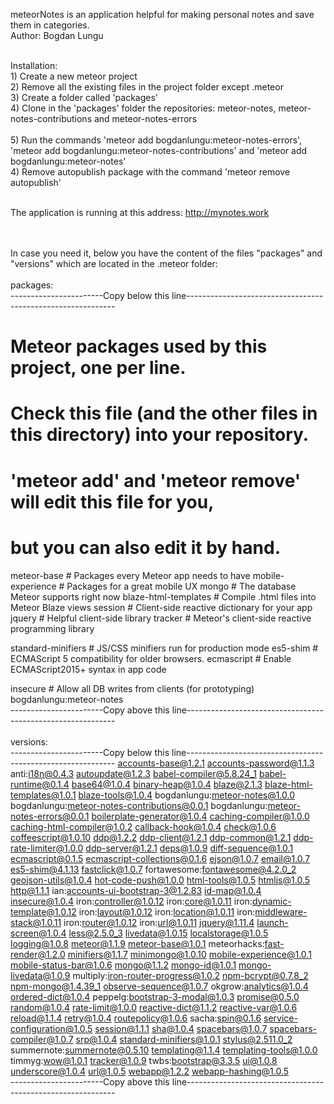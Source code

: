 meteorNotes is an application helpful for making personal notes and save them in categories.
<br>Author: Bogdan Lungu

<br>Installation:
<br>1) Create a new meteor project
<br>2) Remove all the existing files in the project folder except .meteor
<br>3) Create a folder called 'packages'
<br>4) Clone in the 'packages' folder the repositories: meteor-notes, meteor-notes-contributions and meteor-notes-errors  
<br>5) Run the commands 'meteor add bogdanlungu:meteor-notes-errors', 'meteor add bogdanlungu:meteor-notes-contributions' and 'meteor add bogdanlungu:meteor-notes'
<br>4) Remove autopublish package with the command 'meteor remove autopublish'

<br>The application is running at this address: <a href="http://mynotes.work" target="blank">http://mynotes.work</a>

<br><br>In case you need it, below you have the content of the files "packages" and "versions" which are located in the .meteor folder:
<br><br>packages:
<br>-----------------------Copy below this line------------------------------------------------------------
# Meteor packages used by this project, one per line.
# Check this file (and the other files in this directory) into your repository.
#
# 'meteor add' and 'meteor remove' will edit this file for you,
# but you can also edit it by hand.

meteor-base             # Packages every Meteor app needs to have
mobile-experience       # Packages for a great mobile UX
mongo                   # The database Meteor supports right now
blaze-html-templates    # Compile .html files into Meteor Blaze views
session                 # Client-side reactive dictionary for your app
jquery                  # Helpful client-side library
tracker                 # Meteor's client-side reactive programming library

standard-minifiers      # JS/CSS minifiers run for production mode
es5-shim                # ECMAScript 5 compatibility for older browsers.
ecmascript              # Enable ECMAScript2015+ syntax in app code

insecure                # Allow all DB writes from clients (for prototyping)
bogdanlungu:meteor-notes
<br>-----------------------Copy above this line------------------------------------------------------------
<br><br>versions:
<br>-----------------------Copy below this line------------------------------------------------------------
accounts-base@1.2.1
accounts-password@1.1.3
anti:i18n@0.4.3
autoupdate@1.2.3
babel-compiler@5.8.24_1
babel-runtime@0.1.4
base64@1.0.4
binary-heap@1.0.4
blaze@2.1.3
blaze-html-templates@1.0.1
blaze-tools@1.0.4
bogdanlungu:meteor-notes@1.0.0
bogdanlungu:meteor-notes-contributions@0.0.1
bogdanlungu:meteor-notes-errors@0.0.1
boilerplate-generator@1.0.4
caching-compiler@1.0.0
caching-html-compiler@1.0.2
callback-hook@1.0.4
check@1.0.6
coffeescript@1.0.10
ddp@1.2.2
ddp-client@1.2.1
ddp-common@1.2.1
ddp-rate-limiter@1.0.0
ddp-server@1.2.1
deps@1.0.9
diff-sequence@1.0.1
ecmascript@0.1.5
ecmascript-collections@0.1.6
ejson@1.0.7
email@1.0.7
es5-shim@4.1.13
fastclick@1.0.7
fortawesome:fontawesome@4.2.0_2
geojson-utils@1.0.4
hot-code-push@1.0.0
html-tools@1.0.5
htmljs@1.0.5
http@1.1.1
ian:accounts-ui-bootstrap-3@1.2.83
id-map@1.0.4
insecure@1.0.4
iron:controller@1.0.12
iron:core@1.0.11
iron:dynamic-template@1.0.12
iron:layout@1.0.12
iron:location@1.0.11
iron:middleware-stack@1.0.11
iron:router@1.0.12
iron:url@1.0.11
jquery@1.11.4
launch-screen@1.0.4
less@2.5.0_3
livedata@1.0.15
localstorage@1.0.5
logging@1.0.8
meteor@1.1.9
meteor-base@1.0.1
meteorhacks:fast-render@1.2.0
minifiers@1.1.7
minimongo@1.0.10
mobile-experience@1.0.1
mobile-status-bar@1.0.6
mongo@1.1.2
mongo-id@1.0.1
mongo-livedata@1.0.9
multiply:iron-router-progress@1.0.2
npm-bcrypt@0.7.8_2
npm-mongo@1.4.39_1
observe-sequence@1.0.7
okgrow:analytics@1.0.4
ordered-dict@1.0.4
peppelg:bootstrap-3-modal@1.0.3
promise@0.5.0
random@1.0.4
rate-limit@1.0.0
reactive-dict@1.1.2
reactive-var@1.0.6
reload@1.1.4
retry@1.0.4
routepolicy@1.0.6
sacha:spin@0.1.6
service-configuration@1.0.5
session@1.1.1
sha@1.0.4
spacebars@1.0.7
spacebars-compiler@1.0.7
srp@1.0.4
standard-minifiers@1.0.1
stylus@2.511.0_2
summernote:summernote@0.5.10
templating@1.1.4
templating-tools@1.0.0
timmyg:wow@1.0.1
tracker@1.0.9
twbs:bootstrap@3.3.5
ui@1.0.8
underscore@1.0.4
url@1.0.5
webapp@1.2.2
webapp-hashing@1.0.5
<br>-----------------------Copy above this line------------------------------------------------------------
